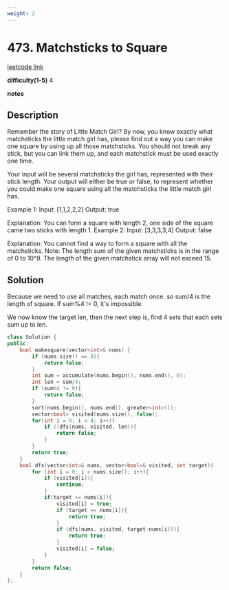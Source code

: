 ```yaml
---
weight: 2
---
```

# 473. Matchsticks to Square

[leetcode link](https://leetcode.com/problems/matchsticks-to-square/)

**difficulty(1-5)**
4

**notes**   


## Description

Remember the story of Little Match Girl? By now, you know exactly what matchsticks the little match girl has, please find out a way you can make one square by using up all those matchsticks. You should not break any stick, but you can link them up, and each matchstick must be used exactly one time.

Your input will be several matchsticks the girl has, represented with their stick length. Your output will either be true or false, to represent whether you could make one square using all the matchsticks the little match girl has.

Example 1:
Input: [1,1,2,2,2]
Output: true

Explanation: You can form a square with length 2, one side of the square came two sticks with length 1.
Example 2:
Input: [3,3,3,3,4]
Output: false

Explanation: You cannot find a way to form a square with all the matchsticks.
Note:
The length sum of the given matchsticks is in the range of 0 to 10^9.
The length of the given matchstick array will not exceed 15.

## Solution

Because we need to use all matches, each match once. so sum/4 is the length of square. If sum%4 != 0, it's impossible. 

We now know the target len, then the next step is, find 4 sets that each sets sum up to len.

```c++
class Solution {
public:
    bool makesquare(vector<int>& nums) {
        if (nums.size() == 0){
            return false;
        }
        int sum = accumulate(nums.begin(), nums.end(), 0);
        int len = sum/4;
        if (sum%4 != 0){
            return false;
        }
        sort(nums.begin(), nums.end(), greater<int>());
        vector<bool> visited(nums.size(), false);
        for(int i = 0; i < 4; i++){
            if (!dfs(nums, visited, len)){
                return false;
            }
        }
        return true;
    }
    bool dfs(vector<int>& nums, vector<bool>& visited, int target){
        for (int i = 0; i < nums.size(); i++){
            if (visited[i]){
                continue;
            }
            if(target >= nums[i]){
                visited[i] = true;
                if (target == nums[i]){
                    return true;
                }
                if (dfs(nums, visited, target-nums[i])){
                    return true;
                }
                visited[i] = false;
            }
        }
        return false;
    }
};
```